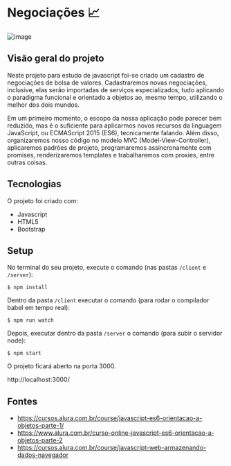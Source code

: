 # Negociações :chart_with_upwards_trend:

![image](https://user-images.githubusercontent.com/39086256/187955230-0b8131c6-298b-4e65-bead-0f757a940afd.png)

## Visão geral do projeto
Neste projeto para estudo de javascript foi-se criado um cadastro de negociações de bolsa de valores. Cadastraremos novas negociações, inclusive, elas serão importadas de serviços especializados, tudo aplicando o paradigma funcional e orientado a objetos ao, mesmo tempo, utilizando o melhor dos dois mundos.

Em um primeiro momento, o escopo da nossa aplicação pode parecer bem reduzido, mas é o suficiente para aplicarmos novos recursos da linguagem JavaScript, ou ECMAScript 2015 (ES6), tecnicamente falando. Além disso, organizaremos nosso código no modelo MVC (Model-View-Controller), aplicaremos padrões de projeto, programaremos assincronamente com promises, renderizaremos templates e trabalharemos com proxies, entre outras coisas.

## Tecnologias
O projeto foi criado com:
* Javascript
* HTML5
* Bootstrap

## Setup
No terminal do seu projeto, execute o comando (nas pastas `/client` e `/server`):

```shell
$ npm install
```

Dentro da pasta `/client` executar o comando (para rodar o compilador babel em tempo real):

```shell
$ npm run watch
```

Depois, executar dentro da pasta `/server` o comando (para subir o servidor node):

```shell
$ npm start
```

O projeto ficará aberto na porta 3000.

http://localhost:3000/

## Fontes
- https://cursos.alura.com.br/course/javascript-es6-orientacao-a-objetos-parte-1/
- https://www.alura.com.br/curso-online-javascript-es6-orientacao-a-objetos-parte-2
- https://cursos.alura.com.br/course/javascript-web-armazenando-dados-navegador

